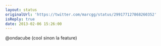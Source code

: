```yaml
---
layout: status
originalUrl: 'https://twitter.com/marcgg/status/299177127868260352'
isReply: true
date: 2013-02-06 15:26:00
---
```


@ondacube (cool sinon la feature)
